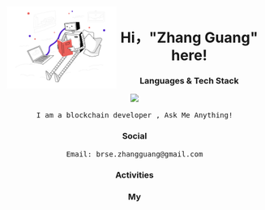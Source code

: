 <div align="center">
<img align="left" src="https://raw.githubusercontent.com/L0um15/L0um15/master/svg/artificialintelligence.svg" height="162px" />
</div>

<h1 align="center">Hi，"Zhang Guang" here!</h1>

<h3 align="center">Languages & Tech Stack</h3>
<p align="center">

</p>


<div align="center">
<img src="https://readme-typing-svg.herokuapp.com?font=Jetbrains+Mono&color=35B1C5&duration=2500&lines=Inspire+Creativity%2C+Enrich+life.">
</div>
<p align="center">
    <samp>
    I am a blockchain developer , Ask Me Anything!
    </samp>
</p>

<h3 align="center">Social</h3>
<p align="center">
    <samp>
       Email: brse.zhangguang@gmail.com
    </samp>

</p>


<h3 align="center">Activities</h3>



<h3 align="center">My</h3>

